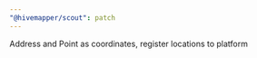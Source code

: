 ```yaml
---
"@hivemapper/scout": patch
---
```


Address and Point as coordinates, register locations to platform
